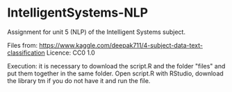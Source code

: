 # IntelligentSystems-NLP
Assignment for unit 5 (NLP) of the Intelligent Systems subject.

Files from: https://www.kaggle.com/deepak711/4-subject-data-text-classification 
Licence: CC0 1.0

Execution: it is necessary to download the script.R and the folder "files" and put them together in the same folder. Open script.R with RStudio, download the library tm if you do not have it and run the file.
